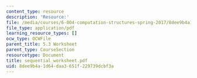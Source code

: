 ```yaml
---
content_type: resource
description: 'Resource:'
file: /media/courses/6-004-computation-structures-spring-2017/8dee9b4a1d64daa3651f229739dcbf3a_sequential_worksheet.pdf
file_type: application/pdf
learning_resource_types: []
ocw_type: OCWFile
parent_title: 5.3 Worksheet
parent_type: CourseSection
resourcetype: Document
title: sequential_worksheet.pdf
uid: 8dee9b4a-1d64-daa3-651f-229739dcbf3a
---
```


